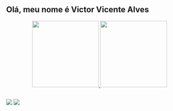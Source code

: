 ## Olá, meu nome é Victor Vicente Alves

<div align="center">
  <a href="https://github.com/VictorVicent">
  <img height="180em" src="https://github-readme-stats.vercel.app/api?username=VictorVicent&show_icons=true&theme=dark&include_all_commits=true&count_private=true"/>
  <img height="180em" src="https://github-readme-stats.vercel.app/api/top-langs/?username=VictorVicent&layout=compact&langs_count=8&theme=dark"/>
</div>
  
  ##
 
<div> 
  <a href="https://www.instagram.com/victor_vicentee/" target="_blank"><img src="https://img.shields.io/badge/-Instagram-%23E4405F?style=for-the-badge&logo=instagram&logoColor=white" target="_blank"></a>
  <a href="https://www.linkedin.com/in/victor-vicente-alves-3a2882251/" target="_blank"><img src="https://img.shields.io/badge/-LinkedIn-%230077B5?style=for-the-badge&logo=linkedin&logoColor=white" target="_blank"></a> 
</div>

